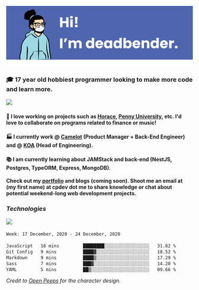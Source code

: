 ![banner](banner.png)

### 🎓 17 year old hobbiest programmer looking to make more code and learn more.

<a href="https://twitter.com/bigboybender"><img src="https://img.shields.io/badge/bigboybender%20-%231DA1F2.svg?&style=for-the-badge&logo=Twitter&logoColor=white"/></a>

#### 📝 I love working on projects such as [Horace](https://github.com/knights-of-academia/horace), [Penny University](https://github.com/penny-university/penny_university), etc. I'd love to collaborate on programs related to finance or music!

#### 🏭 I currently work @ [Camelot](https://camelot.fm) (Product Manager + Back-End Engineer) and @ [KOA](https://knightsofacademia.org) (Head of Engineering). 

#### 📚 I am currently learning about JAMStack and back-end (NestJS, Postgres, TypeORM, Express, MongoDB). 

**Check out my [portfolio](https://deadbender.github.io) and blogs (coming soon). Shoot me an email at (my first name) at cpdev dot me to share knowledge or chat about potential weekend-long web development projects.**

### _Technologies_

<!--Node.js-->
<a href="https://github.com/deadbender/deadbender/blob/master/tech/node-js.md"><img src="https://img.shields.io/badge/node.js%20-%2343853D.svg?&style=for-the-badge&logo=node.js&logoColor=white"/></a>

<!--<img src="https://img.shields.io/badge/typescript%20-%23007ACC.svg?&style=for-the-badge&logo=typescript&logoColor=white"/><img src="https://img.shields.io/badge/css3%20-%231572B6.svg?&style=for-the-badge&logo=css3&logoColor=white"/><img src="https://img.shields.io/badge/python%20-%2314354C.svg?&style=for-the-badge&logo=python&logoColor=white"/><img src="https://img.shields.io/badge/shell_script%20-%23121011.svg?&style=for-the-badge&logo=gnu-bash&logoColor=white"/><img src="https://img.shields.io/badge/react%20-%2320232a.svg?&style=for-the-badge&logo=react&logoColor=%2361DAFB"/><img src="https://img.shields.io/badge/nestjs%20-%23E0234E.svg?&style=for-the-badge&logo=nestjs&logoColor=white" /><img src="https://img.shields.io/badge/figma%20-%23F24E1E.svg?&style=for-the-badge&logo=figma&logoColor=white"/><img src="https://img.shields.io/badge/AWS%20-%23FF9900.svg?&style=for-the-badge&logo=amazon-aws&logoColor=white"/><img src="https://img.shields.io/badge/nginx%20-%23009639.svg?&style=for-the-badge&logo=nginx&logoColor=white"/><img src ="https://img.shields.io/badge/MongoDB-%234ea94b.svg?&style=for-the-badge&logo=mongodb&logoColor=white"/><img src ="https://img.shields.io/badge/postgres-%23316192.svg?&style=for-the-badge&logo=postgresql&logoColor=white"/>-->




<!--START_SECTION:waka-->
```text
Week: 17 December, 2020 - 24 December, 2020

JavaScript   16 mins         ████████░░░░░░░░░░░░░░░░░   31.82 % 
Git Config   9 mins          ████▓░░░░░░░░░░░░░░░░░░░░   18.52 % 
Markdown     9 mins          ████▒░░░░░░░░░░░░░░░░░░░░   17.29 % 
Sass         7 mins          ███▓░░░░░░░░░░░░░░░░░░░░░   14.20 % 
YAML         5 mins          ██▒░░░░░░░░░░░░░░░░░░░░░░   09.66 % 
```
<!--END_SECTION:waka-->

*Credit to [Open Peeps](https://www.openpeeps.com/) for the character design.*
